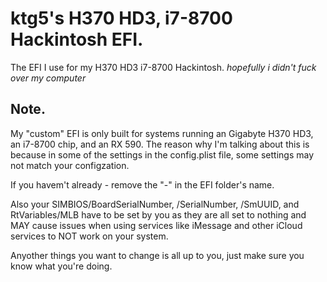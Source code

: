 # ktg5's H370 HD3, i7-8700 Hackintosh EFI.
The EFI I use for my H370 HD3 i7-8700 Hackintosh.
*hopefully i didn't fuck over my computer*

## Note.
My "custom" EFI is only built for systems running an Gigabyte H370 HD3, an i7-8700 chip, and an RX 590. The reason why I'm talking about this is because in some of the settings in the config.plist file, some settings may not match your configzation.

If you havem't already - remove the "-" in the EFI folder's name.

Also your SIMBIOS/BoardSerialNumber, /SerialNumber, /SmUUID, and RtVariables/MLB have to be set by you as they are all set to nothing and MAY cause issues when using services like iMessage and other iCloud services to NOT work on your system.

Anyother things you want to change is all up to you, just make sure you know what you're doing.
